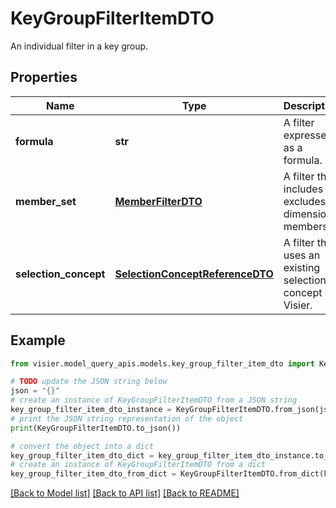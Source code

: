 # KeyGroupFilterItemDTO

An individual filter in a key group.

## Properties

Name | Type | Description | Notes
------------ | ------------- | ------------- | -------------
**formula** | **str** | A filter expressed as a formula. | [optional] 
**member_set** | [**MemberFilterDTO**](MemberFilterDTO.md) | A filter that includes or excludes dimension members. | [optional] 
**selection_concept** | [**SelectionConceptReferenceDTO**](SelectionConceptReferenceDTO.md) | A filter that uses an existing selection concept in Visier. | [optional] 

## Example

```python
from visier.model_query_apis.models.key_group_filter_item_dto import KeyGroupFilterItemDTO

# TODO update the JSON string below
json = "{}"
# create an instance of KeyGroupFilterItemDTO from a JSON string
key_group_filter_item_dto_instance = KeyGroupFilterItemDTO.from_json(json)
# print the JSON string representation of the object
print(KeyGroupFilterItemDTO.to_json())

# convert the object into a dict
key_group_filter_item_dto_dict = key_group_filter_item_dto_instance.to_dict()
# create an instance of KeyGroupFilterItemDTO from a dict
key_group_filter_item_dto_from_dict = KeyGroupFilterItemDTO.from_dict(key_group_filter_item_dto_dict)
```
[[Back to Model list]](../README.md#documentation-for-models) [[Back to API list]](../README.md#documentation-for-api-endpoints) [[Back to README]](../README.md)


